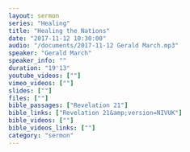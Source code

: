```yaml
---
layout: sermon
series: "Healing"
title: "Healing the Nations"
date: "2017-11-12 10:30:00"
audio: "/documents/2017-11-12 Gerald March.mp3"
speaker: "Gerald March"
speaker_info: ""
duration: "19'13"
youtube_videos: [""]
vimeo_videos: [""]
slides: [""]
files: [""]
bible_passages: ["Revelation 21"]
bible_links: ["Revelation 21&amp;version=NIVUK"]
bible_videos: [""]
bible_videos_links: [""]
category: "sermon"
---
```

